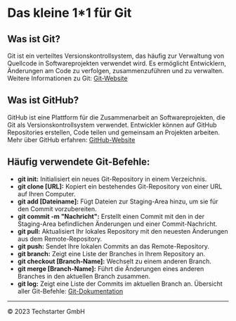 # Das kleine 1*1 für Git


## Was ist Git?
Git ist ein verteiltes Versionskontrollsystem, das häufig zur Verwaltung von Quellcode in Softwareprojekten verwendet wird. Es ermöglicht Entwicklern, Änderungen am Code zu verfolgen, zusammenzuführen und zu verwalten.
Weitere Informationen zu Git: [Git-Website](https://git-scm.com/)

## Was ist GitHub?
GitHub ist eine Plattform für die Zusammenarbeit an Softwareprojekten, die Git als Versionskontrollsystem verwendet. Entwickler können auf GitHub Repositories erstellen, Code teilen und gemeinsam an Projekten arbeiten.
Mehr über GitHub erfahren: [GitHub-Website](https://github.com/)

## Häufig verwendete Git-Befehle:
- **git init:** Initialisiert ein neues Git-Repository in einem Verzeichnis.
- **git clone [URL]:** Kopiert ein bestehendes Git-Repository von einer URL auf Ihren Computer.
- **git add [Dateiname]:** Fügt Dateien zur Staging-Area hinzu, um sie für den Commit vorzubereiten.
- **git commit -m "Nachricht":** Erstellt einen Commit mit den in der Staging-Area befindlichen Änderungen und einer Commit-Nachricht.
- **git pull:** Aktualisiert Ihr lokales Repository mit den neuesten Änderungen aus dem Remote-Repository.
- **git push:** Sendet Ihre lokalen Commits an das Remote-Repository.
- **git branch:** Zeigt eine Liste der Branches in Ihrem Repository an.
- **git checkout [Branch-Name]:** Wechselt zu einem anderen Branch.
- **git merge [Branch-Name]:** Führt die Änderungen eines anderen Branches in den aktuellen Branch zusammen.
- **git log:** Zeigt eine Liste der Commits im aktuellen Branch an.
Übersicht aller Git-Befehle: [Git-Dokumentation](https://git-scm.com/docs)

---

&copy; 2023 Techstarter GmbH
